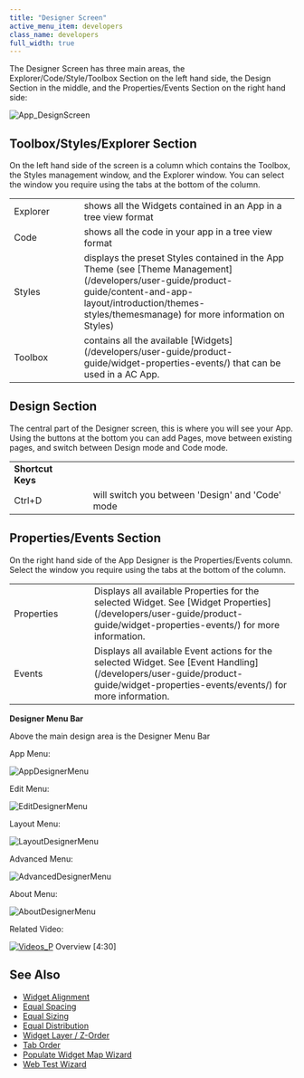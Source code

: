 ```yaml
---
title: "Designer Screen"
active_menu_item: developers
class_name: developers
full_width: true
---
```



The Designer Screen has three main areas, the Explorer/Code/Style/Toolbox Section on the left hand side, the Design Section in the middle, and the Properties/Events Section on the right hand side:

![App\_DesignScreen](/img/docs/app_designscreen.zoom55.png)

## Toolbox/Styles/Explorer Section

On the left hand side of the screen is a column which contains the Toolbox, the Styles management window, and the Explorer window. You can select the window you require using the tabs at the bottom of the column.

<table>
<tr>
<td width="132">
Explorer

</td>
<td width="28">
</td>
<td width="720">
shows all the Widgets contained in an App in a tree view format

</td>
</tr>
<tr>
<td width="132">
Code

</td>
<td width="28">
</td>
<td width="720">
shows all the code in your app in a tree view format

</td>
</tr>
<tr>
<td width="132">
Styles

</td>
<td width="28">
</td>
<td width="720">
displays the preset Styles contained in the App Theme (see [Theme Management](/developers/user-guide/product-guide/content-and-app-layout/introduction/themes-styles/themesmanage) for more information on Styles)

</td>
</tr>
<tr>
<td width="132">
Toolbox

</td>
<td width="28">
</td>
<td width="720">
contains all the available [Widgets](/developers/user-guide/product-guide/widget-properties-events/) that can be used in a AC App.

</td>
</tr>
</table>

## Design Section

The central part of the Designer screen, this is where you will see your App. Using the buttons at the bottom you can add Pages, move between existing pages, and switch between Design mode and Code mode.

<table>
<tr>
<td width="132">
  <strong>Shortcut Keys</strong>

</td>
<td width="28">
</td>
<td width="720">
</td>
</tr>
<tr>
<td width="132">
Ctrl+D

</td>
<td width="28">
</td>
<td width="720">
will switch you between 'Design' and 'Code' mode

</td>
</tr>
</table>

## Properties/Events Section

On the right hand side of the App Designer is the Properties/Events column. Select the window you require using the tabs at the bottom of the column.

<table>
<tr>
<td width="136">
Properties

</td>
<td width="32">
</td>
<td width="712">
Displays all available Properties for the selected Widget. See [Widget Properties](/developers/user-guide/product-guide/widget-properties-events/) for more information.

</td>
</tr>
<tr>
<td width="136">
Events

</td>
<td width="32">
</td>
<td width="712">
Displays all available Event actions for the selected Widget. See [Event Handling](/developers/user-guide/product-guide/widget-properties-events/events/) for more information.

</td>
</tr>
</table>

**Designer Menu Bar**

Above the main design area is the Designer Menu Bar

App Menu:

![AppDesignerMenu](/img/docs/appdesignermenu.png)

Edit Menu:

![EditDesignerMenu](/img/docs/editdesignermenu.png)

Layout Menu:

![LayoutDesignerMenu](/img/docs/layoutdesignermenu.png)

Advanced Menu:

![AdvancedDesignerMenu](/img/docs/advanceddesignermenu.png)

About Menu:

![AboutDesignerMenu](/img/docs/aboutdesignermenu.png)

Related Video:

[![Videos\_P](/img/docs/videos_p.png)](http://www.youtube.com/v/pHaov7DW4kM?autoplay=1&hd=1&fs=1&showsearch=0&rel=0&) Overview [4:30]

## See Also

 - [Widget Alignment](/developers/user-guide/product-guide/content-and-app-layout/editing-and-laying-out-reference/widget-alignment-distribution)
 - [Equal Spacing](/developers/user-guide/product-guide/content-and-app-layout/editing-and-laying-out-reference/equal-spacing)
 - [Equal Sizing](/developers/user-guide/product-guide/content-and-app-layout/editing-and-laying-out-reference/equal-sizing)
 - [Equal Distribution](/developers/user-guide/product-guide/content-and-app-layout/editing-and-laying-out-reference/equal-distribution)
 - [Widget Layer / Z-Order](/developers/user-guide/product-guide/content-and-app-layout/editing-and-laying-out-reference/layer-z-order)
 - [Tab Order](/developers/user-guide/product-guide/content-and-app-layout/editing-and-laying-out-reference/tab-order)
 - [Populate Widget Map Wizard](/developers/user-guide/scripting-apis/client-api/widget-data-state-manipulation/populatewidget/populatewidget-wizard)
 - [Web Test Wizard](/developers/user-guide/scripting-apis/client-api/soap-restful-ajax-calls/web-service-wizard)

